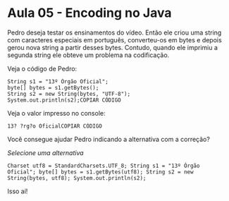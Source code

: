 # Aula 05 - Encoding no Java

Pedro deseja testar os ensinamentos do vídeo. Então ele criou uma string com caracteres especiais em português, converteu-os em bytes e depois gerou nova string a partir desses bytes. Contudo, quando ele imprimiu a segunda string ele obteve um problema na codificação.

Veja o código de Pedro:

```
String s1 = "13º Órgão Oficial";
byte[] bytes = s1.getBytes();
String s2 = new String(bytes, "UTF-8");
System.out.println(s2);COPIAR CÓDIGO
```

Veja o valor impresso no console:

```
13? ?rg?o OficialCOPIAR CÓDIGO
```

Você consegue ajudar Pedro indicando a alternativa com a correção?

*Selecione uma alternativa*

`Charset utf8 = StandardCharsets.UTF_8;
String s1 = "13º Órgão Oficial";
byte[] bytes = s1.getBytes(utf8);
String s2 = new String(bytes, utf8);
System.out.println(s2);`

Isso aí!